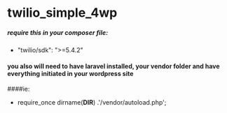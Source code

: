 # twilio_simple_4wp

##### require this in your composer file: 
-  "twilio/sdk": ">=5.4.2"
#### you also will need to have laravel installed, your vendor folder and have everything initiated in your wordpress site

####ie:
- require_once dirname(__DIR__) .'/vendor/autoload.php';
